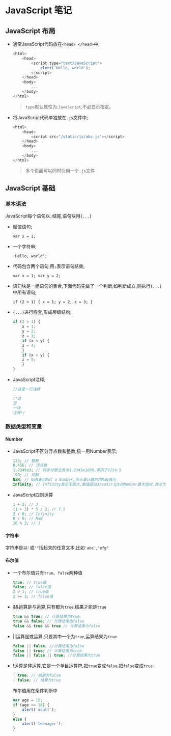 # JavaScript 笔记

## JavaScript 布局

- 通常JavaScript代码放在`<head> </head>`中;

    ```JavaScript
    <html>
        <head>
            <script type="text/JavaScript">
                alert('Hello, world');
            </script>
        </head>
        <body>
            ...
        </body>
    </html>
    ```

    > `type`默认属性为:`JavaScript`,不必显示指定。

- 将JavaScript代码单独放在`.js`文件中;

    ```JavaScript
    <html>
        <head>
            <script src="/static/js/abc.js"></script>
        </head>
        <body>
            ...
        </body>
    </html>
    ```
    
    > 多个页面可以同时引用一个`.js`文件
    
## JavaScript 基础
    
### 基本语法
    
JavaScript每个语句以`;`结尾,语句块用`{...}`
    
- 赋值语句;
    
    `var x = 1;`

- 一个字符串;

    `'Hello, world';`

- 代码包含两个语句,用`;`表示语句结束;

    `var x = 1; var y = 2;`

- 语句块是一组语句的集合,下面代码先做了一个判断,如判断成立,则执行`{...}`中所有语句;

    `if (2 > 1) {
        x = 1;
        y = 2;
        z = 3;
    }`

- `{...}`进行嵌套,形成层级结构;

    ```JavaScript
    if (2 > 1) {
        x = 1;
        y = 2;
        z = 3;
        if (x < y) {
        z = 4;
        }
        if (x > y) {
        z = 5;
        }
    }
    ```
    
- JavaScript注释;

    ```JavaScript
    //这是一行注释
    
    /*这
    是
    一块
    注释*/
    ```
    
### 数据类型和变量
    
#### Number

- JavaScript不区分浮点数和整数,统一用Number表示;
    
    ```JavaScript
    123; // 整数
    0.456; // 浮点数
    1.2345e3; // 科学计数法表示1.2345x1000,等同于1234.5
    -99; // 负数
    NaN; // NaN表示Not a Number,当无法计算时用NaN表示
    Infinity; // Infinity表示无限大,数值超过JavaScript的Number最大值时,表示为Infinity
    ```
    
- JavaScript四则运算

    ```JavaScript
    1 + 2; // 3
    (1 + 2) * 5 / 2; // 7.5
    2 / 0; // Infinity
    0 / 0; // NaN
    10 % 3; // 1
    ```
#### 字符串

字符串是以`'`或`""`括起来的任意文本,比如`'abc'`,`"efg"`

#### 布尔值

- 一个布尔值只有`true`、`false`两种值

    ```JavaScript
    true; // true值
    false; // false值
    2 > 1; // true值
    2 >= 3; // false值
    ```

- &&运算是与运算,只有都为`true`,结果才能是`true`

    ```JavaScript
    true && true; // 计算结果为true
    true && false; // 计算结果为false
    false && true && true // 计算结果为false
    ```
    
- ||运算是或运算,只要其中一个为`true`,运算结果为`true`

    ```JavaScript
    false || false; //计算结果为false
    false || true; // 计算结果为true
    false || false || true; //计算结果为true
    ```
    
- !运算是非运算,它是一个单目运算符,把`true`变成`false`,把`false`变成`true`

    ```JavaScript
    ! true; // 结果为false
    ! false; // 结果为true
    ```
    
    布尔值用在条件判断中
    
    ```JavaScript
    var age = 15;
    if (age >= 18) {
        alert('adult');
    } 
    else {
        alert('teenager');
    }
    ```
